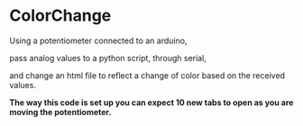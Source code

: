 # ColorChange
<p>Using a potentiometer connected to an arduino,</p> <p>pass analog values to a python script, through serial,</p><p> and change an html file to reflect a change of color based on the received values.</p>
<p><b>The way this code is set up you can expect 10 new tabs to open as you are moving the potentiometer.</b></p>
